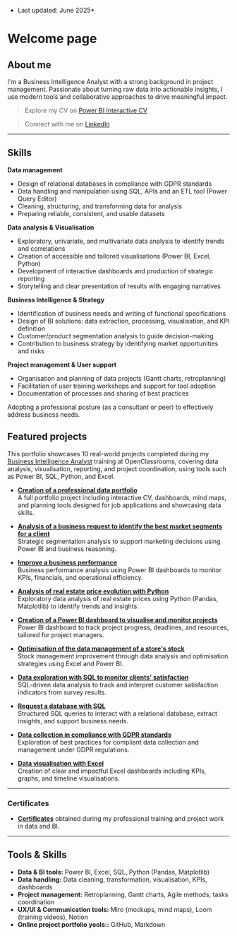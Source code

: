 * Last updated: June 2025*
# Welcome page

## About me

I'm a Business Intelligence Analyst with a strong background in project management. Passionate about turning raw data into actionable insights, I use modern tools and collaborative approaches to drive meaningful impact.

> Explore my CV on [Power BI Interactive CV](https://app.powerbi.com/view?r=eyJrIjoiZjRiOTc3NDItN2Y3OS00Mjc3LWE3MjUtNTM3N2E4NzRjODZlIiwidCI6IjI0ZmZjMGRmLTZiM2YtNGVkZS1iYWNkLWRkNDlmZDFiNGEzMCJ9)

> Connect with me on [LinkedIn](https://www.linkedin.com/in/nathalie-currid-ab87a042/)

---

## Skills
**Data management**
- Design of relational databases in compliance with GDPR standards
- Data handling and manipulation using SQL, APIs and an ETL tool (Power Query Editor)
- Cleaning, structuring, and transforming data for analysis
- Preparing reliable, consistent, and usable datasets

**Data analysis & Visualisation**
- Exploratory, univariate, and multivariate data analysis to identify trends and correlations
- Creation of accessible and tailored visualisations (Power BI, Excel, Python)
- Development of interactive dashboards and production of strategic reporting
- Storytelling and clear presentation of results with engaging narratives

**Business Intelligence & Strategy**
- Identification of business needs and writing of functional specifications
- Design of BI solutions: data extraction, processing, visualisation, and KPI definition
- Customer/product segmentation analysis to guide decision-making
- Contribution to business strategy by identifying market opportunities and risks

**Project management & User support**
- Organisation and planning of data projects (Gantt charts, retroplanning)
- Facilitation of user training workshops and support for tool adoption
- Documentation of processes and sharing of best practices

Adopting a professional posture (as a consultant or peer) to effectively address business needs.

## Featured projects

This portfolio showcases 10 real-world projects completed during my [Business Intelligence Analyst](https://www.francecompetences.fr/recherche/rncp/37837/) training at OpenClassrooms, covering data analysis, visualisation, reporting, and project coordination, using tools such as Power BI, SQL, Python, and Excel.

- [**Creation of a professional data portfolio**](https://github.com/ncurrid/Creation-of-a-professional-data-portfolio)  
  A full portfolio project including interactive CV, dashboards, mind maps, and planning tools designed for job applications and showcasing data skills.

- [**Analysis of a business request to identify the best market segments for a client**](https://github.com/ncurrid/Analysis-of-a-business-request-to-identify-the-best-market-segments-for-the-client)  
  Strategic segmentation analysis to support marketing decisions using Power BI and business reasoning.

- [**Improve a business performance**](https://github.com/ncurrid/Improve-a-business-performance)  
  Business performance analysis using Power BI dashboards to monitor KPIs, financials, and operational efficiency.

- [**Analysis of real estate price evolution with Python**](https://github.com/ncurrid/Analyse-real-estate-price-evolution-with-Python)  
  Exploratory data analysis of real estate prices using Python (Pandas, Matplotlib) to identify trends and insights.

- [**Creation of a Power BI dashboard to visualise and monitor projects**](https://github.com/ncurrid/Creation-of-a-Power-BI-dashboard-to-visualise-and-monitor-projects-)  
  Power BI dashboard to track project progress, deadlines, and resources, tailored for project managers.

- [**Optimisation of the data management of a store's stock**](https://github.com/ncurrid/Optimisation-of-the-data-management-of-a-store-s-stock)  
  Stock management improvement through data analysis and optimisation strategies using Excel and Power BI.

- [**Data exploration with SQL to monitor clients' satisfaction**](https://github.com/ncurrid/Data-exploration-with-SQL-to-monitor-clients-satisfaction)  
  SQL-driven data analysis to track and interpret customer satisfaction indicators from survey results.

- [**Request a database with SQL**](https://github.com/ncurrid/Request-a-database-with-SQL)  
  Structured SQL queries to interact with a relational database, extract insights, and support business needs.

- [**Data collection in compliance with GDPR standards**](https://github.com/ncurrid/Data-collection-in-compliance-with-GDPR-standards)  
  Exploration of best practices for compliant data collection and management under GDPR regulations.

- [**Data visualisation with Excel**](https://github.com/ncurrid/Data-visualisation-with-Excel)  
  Creation of clear and impactful Excel dashboards including KPIs, graphs, and timeline visualisations.

---

### Certificates

- [**Certificates**](https://github.com/ncurrid/Certificates) obtained during my professional training and project work in data and BI.

---

## Tools & Skills

- **Data & BI tools:** Power BI, Excel, SQL, Python (Pandas, Matplotlib)
- **Data handling:** Data cleaning, transformation, visualisation, KPIs, dashboards
- **Project management:** Retroplanning, Gantt charts, Agile methods, tasks coordination
- **UX/UI & Communication tools:** Miro (mockups, mind maps), Loom (training videos), Notion
- **Online project portfolio yools::** GitHub, Markdown
